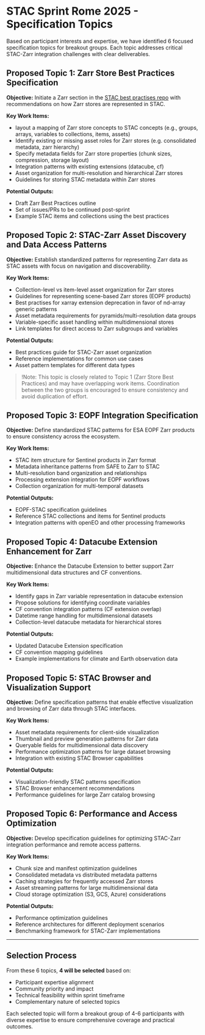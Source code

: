 # STAC Sprint Rome 2025 - Specification Topics

Based on participant interests and expertise, we have identified 6 focused specification topics for breakout groups. Each topic addresses critical STAC-Zarr integration challenges with clear deliverables.

## Proposed Topic 1: Zarr Store Best Practices Specification

**Objective:** Initiate a Zarr section in the [STAC best practises repo](https://github.com/radiantearth/stac-best-practices/) with recommendations on how Zarr stores are represented in STAC.

**Key Work Items:**

- layout a mapping of Zarr store concepts to STAC concepts (e.g., groups, arrays, variables to collections, items, assets)
- Identify existing or missing asset roles for Zarr stores (e.g. consolidated metadata, zarr hierarchy)
- Specify metadata fields for Zarr store properties (chunk sizes, compression, storage layout)
- Integration patterns with existing extensions (datacube, cf)
- Asset organization for multi-resolution and hierarchical Zarr stores
- Guidelines for storing STAC metadata within Zarr stores

**Potential Outputs:**

- Draft Zarr Best Practices outline
- Set of issues/PRs to be continued post-sprint
- Example STAC items and collections using the best practices

## Proposed Topic 2: STAC-Zarr Asset Discovery and Data Access Patterns

**Objective:** Establish standardized patterns for representing Zarr data as STAC assets with focus on navigation and discoverability.

**Key Work Items:**

- Collection-level vs item-level asset organization for Zarr stores
- Guidelines for representing scene-based Zarr stores (EOPF products)
- Best practises for xarray extension deprecation in favor of nd-array generic patterns
- Asset metadata requirements for pyramids/multi-resolution data groups
- Variable-specific asset handling within multidimensional stores
- Link templates for direct access to Zarr subgroups and variables

**Potential Outputs:**

- Best practices guide for STAC-Zarr asset organization
- Reference implementations for common use cases
- Asset pattern templates for different data types

> !Note: This topic is closely related to Topic 1 (Zarr Store Best Practices) and may have overlapping work items. Coordination between the two groups is encouraged to ensure consistency and avoid duplication of effort.

## Proposed Topic 3: EOPF Integration Specification

**Objective:** Define standardized STAC patterns for ESA EOPF Zarr products to ensure consistency across the ecosystem.

**Key Work Items:**

- STAC item structure for Sentinel products in Zarr format
- Metadata inheritance patterns from SAFE to Zarr to STAC
- Multi-resolution band organization and relationships
- Processing extension integration for EOPF workflows
- Collection organization for multi-temporal datasets

**Potential Outputs:**

- EOPF-STAC specification guidelines
- Reference STAC collections and items for Sentinel products
- Integration patterns with openEO and other processing frameworks

## Proposed Topic 4: Datacube Extension Enhancement for Zarr

**Objective:** Enhance the Datacube Extension to better support Zarr multidimensional data structures and CF conventions.

**Key Work Items:**

- Identify gaps in Zarr variable representation in datacube extension
- Propose solutions for identifying coordinate variables
- CF convention integration patterns (CF extension overlap)
- Datetime range handling for multidimensional datasets
- Collection-level datacube metadata for hierarchical stores

**Potential Outputs:**

- Updated Datacube Extension specification
- CF convention mapping guidelines
- Example implementations for climate and Earth observation data

## Proposed Topic 5: STAC Browser and Visualization Support

**Objective:** Define specification patterns that enable effective visualization and browsing of Zarr data through STAC interfaces.

**Key Work Items:**

- Asset metadata requirements for client-side visualization
- Thumbnail and preview generation patterns for Zarr data
- Queryable fields for multidimensional data discovery
- Performance optimization patterns for large dataset browsing
- Integration with existing STAC Browser capabilities

**Potential Outputs:**

- Visualization-friendly STAC patterns specification
- STAC Browser enhancement recommendations
- Performance guidelines for large Zarr catalog browsing

## Proposed Topic 6: Performance and Access Optimization

**Objective:** Develop specification guidelines for optimizing STAC-Zarr integration performance and remote access patterns.

**Key Work Items:**

- Chunk size and manifest optimization guidelines
- Consolidated metadata vs distributed metadata patterns
- Caching strategies for frequently accessed Zarr stores
- Asset streaming patterns for large multidimensional data
- Cloud storage optimization (S3, GCS, Azure) considerations

**Potential Outputs:**

- Performance optimization guidelines
- Reference architectures for different deployment scenarios
- Benchmarking framework for STAC-Zarr implementations

---

## Selection Process

From these 6 topics, **4 will be selected** based on:

- Participant expertise alignment
- Community priority and impact
- Technical feasibility within sprint timeframe
- Complementary nature of selected topics

Each selected topic will form a breakout group of 4-6 participants with diverse expertise to ensure comprehensive coverage and practical outcomes.
